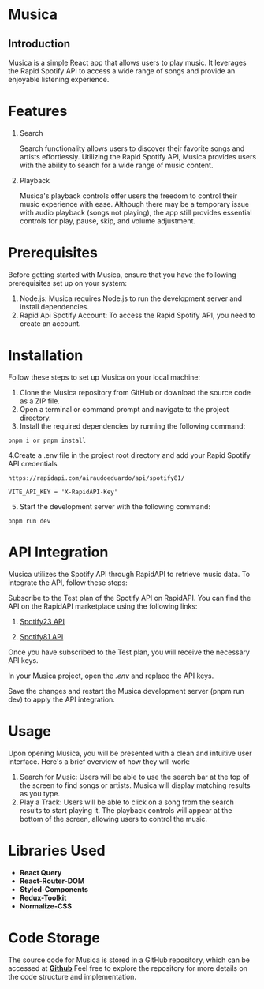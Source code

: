 # Musica

## Introduction

Musica is a simple React app that allows users to play music. It leverages the Rapid Spotify API to access a wide range of songs and provide an enjoyable listening experience.

# Features

1. Search

   Search functionality allows users to discover their favorite songs and artists effortlessly. Utilizing the Rapid Spotify API, Musica provides users with the ability to search for a wide range of music content.

2. Playback

   Musica's playback controls offer users the freedom to control their music experience with ease. Although there may be a temporary issue with audio playback (songs not playing), the app still provides essential controls for play, pause, skip, and volume adjustment.

# Prerequisites

Before getting started with Musica, ensure that you have the following prerequisites set up on your system:

1. Node.js: Musica requires Node.js to run the development server and install dependencies.
2. Rapid Api Spotify Account: To access the Rapid Spotify API, you need to create an account.

# Installation

Follow these steps to set up Musica on your local machine:

1. Clone the Musica repository from GitHub or download the source code as a ZIP file.
2. Open a terminal or command prompt and navigate to the project directory.
3. Install the required dependencies by running the following command:

```
pnpm i or pnpm install
```

4.Create a .env file in the project root directory and add your Rapid Spotify API credentials

```
https://rapidapi.com/airaudoeduardo/api/spotify81/

VITE_API_KEY = 'X-RapidAPI-Key'

```

5. Start the development server with the following command:

```
pnpm run dev
```

# API Integration

Musica utilizes the Spotify API through RapidAPI to retrieve music data. To integrate the API, follow these steps:

Subscribe to the Test plan of the Spotify API on RapidAPI. You can find the API on the RapidAPI marketplace using the following links:

1. <a href="https://rapidapi.com/Glavier/api/spotify23/">Spotify23 API</a>

2. <a href="https://rapidapi.com/airaudoeduardo/api/spotify81/">Spotify81 API</a>

Once you have subscribed to the Test plan, you will receive the necessary API keys.

In your Musica project, open the _.env_ and replace the API keys.

Save the changes and restart the Musica development server (pnpm run dev) to apply the API integration.

# Usage

Upon opening Musica, you will be presented with a clean and intuitive user interface. Here's a brief overview of how they will work:

1. Search for Music: Users will be able to use the search bar at the top of the screen to find songs or artists. Musica will display matching results as you type.
2. Play a Track: Users will be able to click on a song from the search results to start playing it. The playback controls will appear at the bottom of the screen, allowing users to control the music.

# Libraries Used

- **React Query**
- **React-Router-DOM**
- **Styled-Components**
- **Redux-Toolkit**
- **Normalize-CSS**

# Code Storage

The source code for Musica is stored in a GitHub repository, which can be accessed at <a href="https://github.com/antomuangigitau/Musica">**Github**</a> Feel free to explore the repository for more details on the code structure and implementation.
